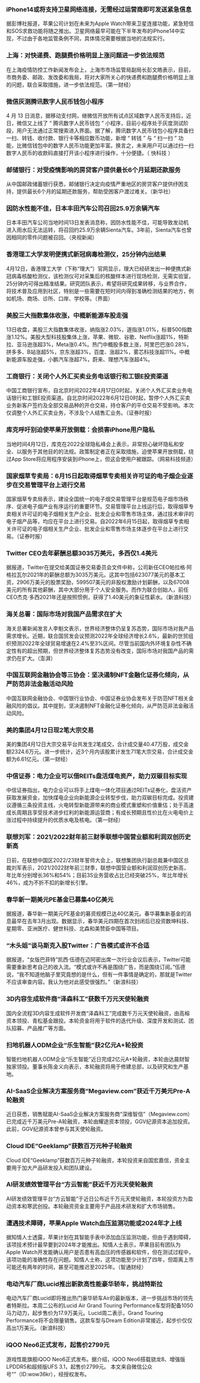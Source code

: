 ### iPhone14或将支持卫星网络连接，无需经过运营商即可发送紧急信息
据彭博社报道，苹果公司计划在未来为Apple Watch带来卫星连接功能，紧急短信和SOS求救功能将随之推出。卫星网络最早可能在下半年发布的iPhone14中实现，不过由于各地监管条例不同，具体情况需要根据当地的法规实行。
### 上海：对快递费、跑腿费价格明显上涨问题进一步依法规范
在上海疫情防控工作新闻发布会上，上海市市场监管局副局长彭文皓表示，目前，市商务委、邮政、发改委和我局，将对大家所关心的快递费和跑腿费价格明显上涨的问题，联合采取措施，进一步依法规范。（第一财经）
### 微信灰测腾讯数字人民币钱包小程序
4 月 13 日消息，据移动支付网，继微信开放所有试点区域数字人民币支持后，近日，微信又上线了 “ 腾讯数字人民币钱包 ” 小程序，目前小程序处于灰度测试阶段，用户无法通过正常搜索进入界面。据了解，腾讯数字人民币钱包小程序具备扫一扫、转钱、收付款、银行卡等相应数币功能，新增 “ 转钱 ” 与 “ 扫一扫 ” 功能，比微信钱包中的数字人民币功能更加丰富。换言之，未来用户可以通过扫一扫数字人民币的收款码直接打开该小程序进行操作，十分便捷。（ 快科技 ）
### 邮储银行：对受疫情影响的房贷客户提供最长6个月延期还款服务
从中国邮政储蓄银行获悉，邮储银行决定向疫情严重地区的房贷客户提供纾困支持，提供最长6个月的延期还款服务，帮助受困客户渡过难关。（新华社）
### 因防水性能不佳，日本丰田汽车公司召回25.9万余辆汽车
日本丰田汽车公司当地时间13日发表消息称，因防水性能不佳，可能导致发动机进入雨水后无法运转，将召回约25.9万余辆Sienta汽车。3年前，Sienta汽车也曾因相同的零件问题被召回。（央视新闻）
### 香港理工大学发明便携式新冠病毒检测仪，25分钟内出结果
4月12日，香港理工大学（下称“理大”）官网显示，理大已经研发出一种便携式新冠病毒核酸检测仪，该检测仪可对采集后的核酸样本进行现场检测，无需实验室，25分钟内可得出精准结果。研究团队表示，希望将研究成果转移，与业界合作，将技术普及应用到社区，特别是一些需要在短时间内得到准确检测结果的地方，例如机场、商场、诊所、口岸、学校等。（界面）
### 美股三大指数集体收涨，中概新能源车股走强
13日收盘，美股三大指数集体收涨，纳指涨2.03%，道指涨1.01%，标普500指数涨1.12%。美股大型科技股集体上涨，苹果、微软、谷歌、Netflix涨超1%，特斯拉、亚马逊涨超3%，Meta涨0.4%。热门中概股多数上涨，阿里巴巴涨0.28%，拼多多、B站涨超5%，京东涨超3%，百度、涨超2%，雾芯科技涨超11%。中概新能源车股走强，小鹏汽车涨超7%，蔚来、理想汽车涨超4%。
### 工商银行：关闭个人外汇买卖业务电话银行和工银E投资渠道
中国工商银行宣布，自北京时间2022年4月17日0时起，关闭个人外汇买卖业务电话银行和工银E投资渠道。自北京时间2022年6月12日0时起，暂停个人外汇买卖业务新客户签约及全部交易品种的开仓交易，持仓客户的平仓交易不受影响。本次仅调整个人外汇买卖业务，不涉及个人结售汇业务。（证券时报）
### 库克呼吁别迫使苹果开放侧载：会损害iPhone用户隐私
当地时间4月12日，库克在2022全球隐私峰会上表示，非常担心破坏隐私和安全、以服务于其他目的的法规。政策制定者正在采取措施，迫使苹果开放侧载，绕过App Store将应用程序安装到iPhone上，但这会使用户被跟踪。（网易科技频道）
### 国家烟草专卖局：6月15日起取得烟草专卖相关许可证的电子烟企业逐步在交易管理平台上进行交易
国家烟草专卖局表示，建设全国统一的电子烟交易管理平台是规范电子烟市场秩序、促进电子烟产业有序运行的重要环节。交易管理平台上线运行后，取得烟草专卖相关许可证的电子烟相关生产企业、批发企业和零售市场主体，通过技术审评的电子烟产品等，均应在平台上进行交易。自2022年6月15日起，取得烟草专卖相关许可证的电子烟相关生产企业、批发企业和零售市场主体逐步在平台上进行交易。（证券时报）
### Twitter CEO去年薪酬总额3035万美元，多西仅1.4美元
据报道，Twitter在提交给美国证券交易委员会文件中称，公司新任CEO帕拉格·阿格拉瓦尔2021年的薪酬总额为3035万美元。这其中包括623077美元的基本工资，2906万美元的股票奖励，599507美元的非股权激励计划薪酬，以及67008美元的所有其他薪酬，其中大部分用于个人安全服务。而作为联合创始人，前任CEO杰克·多西2021年还是按照惯例，获得了1.40美元的象征性薪水。（新浪科技）
### 海关总署：国际市场对我国产品需求在扩大
海关总署新闻发言人李魁文表示，世界经济整体仍呈复苏态势，国际市场对我产品需求增长。近期，联合国贸发会议预测2022年全球经济增长2.6%，最新的世贸组织预测2022年全球贸易增速在2.4%至3%区间。尽管当前国内外环境复杂性不确定性有的超出预期，但世界经济整体复苏态势没有改变，国际市场对我国产品的需求仍在扩大。（澎湃）
### 中国互联网金融协会等三协会：坚决遏制NFT金融化证券化倾向，从严防范非法金融活动风险
中国互联网金融协会、中国银行业协会、中国证券业协会发布关于防范NFT相关金融风险的倡议。其中提到，坚决遏制NFT金融化证券化倾向，从严防范非法金融活动风险。
### 美的集团4月12日现2笔大宗交易
美的集团4月12日大宗交易平台共发生2笔成交，合计成交量40.47万股，成交金额2324.6万元。进一步统计，近3个月内该股累计发生71笔大宗交易，合计成交金额为6.61亿元。（第一财经）
### 中信证券：电力企业可以借REITs盘活煤电资产，助力双碳目标实现
中信证券指出，电力企业可以将手上煤电一体化项目通过REITs证券化，盘活资产获取发展资金，加快煤电企业向新能源企业转型步伐，助力双碳目标完成。投资建议遵循三条投资主线，火电转型新能源带来的商业模式重塑和价值重估；处于高速成长周期且享受技术进步红利的新能源运营商；有成长预期且性价比在火电电价上涨过程中持续提升的优质水电及核电。（第一财经）
### 联想刘军：2021/2022财年前三财季联想中国营业额和利润双创历史新高
日前，在联想中国区2022/23财年誓师大会上，联想集团执行副总裁兼中国区总裁刘军表示，2021/2022财年前三财季，联想中国营业额和利润双创历史新高，年比年分别增长36%和54%；目前3S业务营收占比已经突破25%，年比年增长46%，成为不折不扣的新增长引擎。
### 春华新一期美元PE基金已募集40亿美元
据报道，春华新一期美元PE基金的募资规模已达40亿美元。春华募集新基金的消息最早在去年3月出现。数据显示，春华美元四期在首次封闭后已投资数坤科技、星期零、亚洲医疗、健世科技、北森和美赞臣中国等项目。
### “木头姐”谈马斯克入股Twitter：广告模式或许不合适
据报道，“女版巴菲特”凯西·伍德在迈阿密出席一次行业会议后表示，Twitter可能需要重新思考自己的收入流。“模式或许不再是围绕广告，而是围绕订阅。”伍德说，“我不知道他脑子里究竟想的是什么，但有一件事情是确定的，那就是Twitter不应该审查内容。我认为他对此感受很强烈。”（新浪科技）
### 3D内容生成软件商“泽森科工”获数千万元天使轮融资
国内全流程3D内容生成软件开发商“泽森科工”完成数千万元天使轮融资，由高榕资本领投、青松基金跟投。本轮资金将用于软件的迭代升级、深度开发和测试、团队招募、产品推广等方面。
### 扫地机器人ODM企业“乐生智能”获2亿元A+轮投资
智能扫地机器人ODM企业“乐生智能”近日完成2亿元A+轮融资，本轮由达晨财智独家领投。董事长陈金义向表示，本轮融资将用于修建总部，以及研究和生产基地。
### AI-SaaS企业解决方案服务商“Megaview.com”获近千万美元Pre-A轮融资
近日获悉，销售赋能AI-SaaS企业解决方案服务商“深维智信”（Megaview.com）已完成近千万美元Pre-A轮融资，本轮由耀途资本领投，GGV纪源资本追加投资。此前，GGV纪源资本曾参与其天使轮融资。
### Cloud IDE“Geeklamp”获数百万元种子轮融资
Cloud IDE“Geeklamp”获数百万元种子轮融资，本轮投资来自国宏嘉信，资金主要用于加大产品研发投入和团队建设。
### AI研发绩效管理平台“方云智能”获近千万元天使轮融资
AI研发绩效管理平台“方云智能”于近日公布近千万元天使轮融资，本轮投资方为盈动资本和寒武创投。本轮融资资金主要用于产品技术研发和扩大市场销售。
### 遭遇技术障碍，苹果Apple Watch血压监测功能或2024年才上线
据知情人士透露，苹果计划在其智能手表中添加血压监测功能，但由于遇到障碍，该项技术预计最早要到2024年才能推出。知情人士表示，苹果目前有团队为Apple Watch开发能确认用户是否患有高血压的传感器和软件，但在测试过程中，该项功能的准确性存在问题。知情人士称，这项功能至少计划了四年，但距离上市可能还有两年的时间，甚至可能推迟至2025年。（智通财经）
### 电动汽车厂商Lucid推出新款高性能豪华轿车，挑战特斯拉
电动汽车厂商Lucid即将推出热门豪华轿车Air的最新版本，进一步挑战市场的领先者特斯拉。本周二公布的Lucid Air Grand Touring Performance车型将配备1050马力动力，起步售价为17.9万美元。Lucid周二表示，Grand Touring Performance将不会限量销售。这款车型与Dream Edition非常接近，起步价仅仅高出1万美元。（新浪科技）
### iQOO Neo6正式发布，起售价2799元
游戏性能旗舰iQOO Neo6正式发布。据介绍，iQOO Neo6搭载骁龙8、增强版LPDDR5和超频版UFS 3.1，起售价2799元。
本文来自微信公众号“”（ID:wow36kr），经授权发布。
